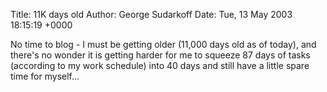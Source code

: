 Title: 11K days old
Author: George Sudarkoff
Date: Tue, 13 May 2003 18:15:19 +0000

No time to blog - I must be getting older (11,000 days old as of today), and there's no wonder it is getting harder for me to squeeze 87 days of tasks (according to my work schedule) into 40 days and still have a little spare time for myself...
